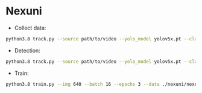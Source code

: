 # Nexuni
* Collect data: 
```bash
python3.8 track.py --source path/to/video --yolo_model yolov5x.pt --classes 0 1 2 3 5 7 24 26 28 --half --save-vid --save-as-dataset
```
* Detection:
```bash
python3.8 track.py --source path/to/video --yolo_model yolov5x.pt --classes 0 1 2 3 5 7 24 26 28 --half --save-vid --hide-box --project /yolo_image --robot-id NSR-0
```
* Train:
```bash
python3.8 train.py --img 640 --batch 16 --epochs 3 --data ./nexuni/nexuni.yaml --weights yolov5s.pt
```
